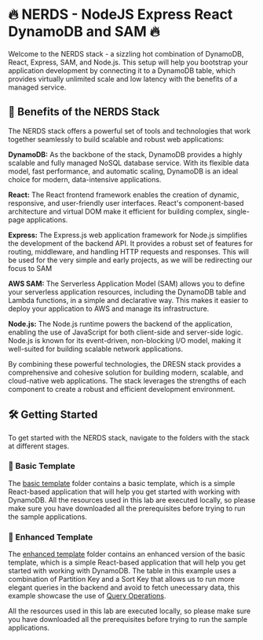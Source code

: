 # 🔥 NERDS - NodeJS Express React DynamoDB and SAM 🔥

Welcome to the NERDS stack - a sizzling hot combination of DynamoDB, React, Express, SAM, and Node.js. This setup will help you bootstrap your application development by connecting it to a DynamoDB table, which provides virtually unlimited scale and low latency with the benefits of a managed service.

## 🚀 Benefits of the NERDS Stack

The NERDS stack offers a powerful set of tools and technologies that work together seamlessly to build scalable and robust web applications:

**DynamoDB:** As the backbone of the stack, DynamoDB provides a highly scalable and fully managed NoSQL database service. With its flexible data model, fast performance, and automatic scaling, DynamoDB is an ideal choice for modern, data-intensive applications.

**React:** The React frontend framework enables the creation of dynamic, responsive, and user-friendly user interfaces. React's component-based architecture and virtual DOM make it efficient for building complex, single-page applications.

**Express:** The Express.js web application framework for Node.js simplifies the development of the backend API. It provides a robust set of features for routing, middleware, and handling HTTP requests and responses. This will be used for the very simple and early projects, as we will be redirecting our focus to SAM

**AWS SAM:** The Serverless Application Model (SAM) allows you to define your serverless application resources, including the DynamoDB table and Lambda functions, in a simple and declarative way. This makes it easier to deploy your application to AWS and manage its infrastructure.

**Node.js:** The Node.js runtime powers the backend of the application, enabling the use of JavaScript for both client-side and server-side logic. Node.js is known for its event-driven, non-blocking I/O model, making it well-suited for building scalable network applications.

By combining these powerful technologies, the DRESN stack provides a comprehensive and cohesive solution for building modern, scalable, and cloud-native web applications. The stack leverages the strengths of each component to create a robust and efficient development environment.

## 🛠️ Getting Started

To get started with the NERDS stack, navigate to the folders with the stack at different stages.

### 🎨 Basic Template

The [basic template](./basic-template/README.md) folder contains a basic template, which is a simple React-based application that will help you get started with working with DynamoDB. All the resources used in this lab are executed locally, so please make sure you have downloaded all the prerequisites before trying to run the sample applications.

### 🎨 Enhanced Template

The [enhanced template](./enhanced-template/README.md) folder contains an enhanced version of the basic template, which is a simple React-based application that will help you get started with working with DynamoDB. The table in this example uses a combination of Partition Key and a Sort Key that allows us to run more elegant queries in the backend and avoid to fetch unecessary data, this example showcase the use of [Query Operations](https://docs.aws.amazon.com/amazondynamodb/latest/developerguide/Query.html).

All the resources used in this lab are executed locally, so please make sure you have downloaded all the prerequisites before trying to run the sample applications.
